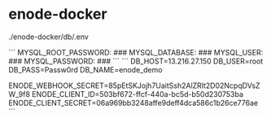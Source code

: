 # enode-docker

./enode-docker/db/.env

´´´
MYSQL_ROOT_PASSWORD: ###
MYSQL_DATABASE: ###
MYSQL_USER: ###
MYSQL_PASSWORD: ###
´´´
´´´
DB_HOST=13.216.27.150
DB_USER=root
DB_PASS=Passw0rd
DB_NAME=enode_demo

ENODE_WEBHOOK_SECRET=85pEtSKJojh7UaitSsh2AlZRlt2D02NcpqDVsZW_9f8
ENODE_CLIENT_ID=503bf672-ffcf-440a-bc5d-b50d230753ba
ENODE_CLIENT_SECRET=06a969bb3248affe9deff4dca586c1b26ce776ae
´´´
